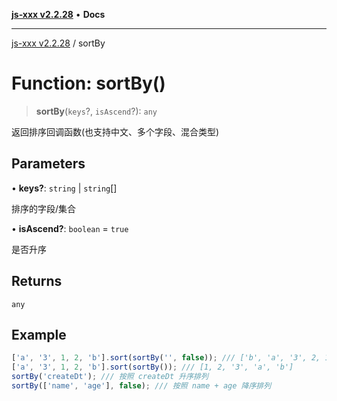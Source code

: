 [**js-xxx v2.2.28**](../README.md) • **Docs**

***

[js-xxx v2.2.28](../README.md) / sortBy

# Function: sortBy()

> **sortBy**(`keys`?, `isAscend`?): `any`

返回排序回调函数(也支持中文、多个字段、混合类型)

## Parameters

• **keys?**: `string` \| `string`[]

排序的字段/集合

• **isAscend?**: `boolean` = `true`

是否升序

## Returns

`any`

## Example

```ts
['a', '3', 1, 2, 'b'].sort(sortBy('', false)); /// ['b', 'a', '3', 2, 1]
['a', '3', 1, 2, 'b'].sort(sortBy()); /// [1, 2, '3', 'a', 'b']
sortBy('createDt'); /// 按照 createDt 升序排列
sortBy(['name', 'age'], false); /// 按照 name + age 降序排列
```
